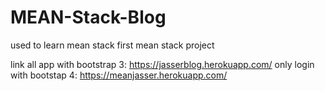 # MEAN-Stack-Blog
used to learn mean stack 
first mean stack project

link all app with bootstrap 3: https://jasserblog.herokuapp.com/
only login with bootstap 4: https://meanjasser.herokuapp.com/ 

